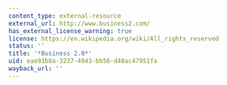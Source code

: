 ```yaml
---
content_type: external-resource
external_url: http://www.business2.com/
has_external_license_warning: true
license: https://en.wikipedia.org/wiki/All_rights_reserved
status: ''
title: '*Business 2.0*'
uid: eae91b8a-3237-4943-bb56-d48ac47951fa
wayback_url: ''
---
```

